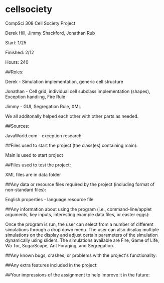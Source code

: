 # cellsociety

CompSci 308 Cell Society Project

Derek Hill, Jimmy Shackford, Jonathan Rub

Start: 1/25

Finished: 2/12

Hours: 240


##Roles:

Derek - Simulation implementation, generic cell structure

Jonathan - Cell grid, individual cell subclass implementation (shapes), Exception handling, Fire Rule

Jimmy - GUI, Segregation Rule, XML

We all additonally helped each other with other parts as needed.


##Sources:

JavaWorld.com - exception research


##Files used to start the project (the class(es) containing main):

Main is used to start project


##Files used to test the project:

XML files are in data folder


##Any data or resource files required by the project (including format of non-standard files):

English.properties - language resource file


##Any information about using the program (i.e., command-line/applet arguments, key inputs, interesting example data files, or easter eggs):

Once the program is run, the user can select from a number of different simulations through a drop down menu. The user can also display multiple simulations on the display and adjust certain parameters of the simulation dynamically using sliders. The simulations available are Fire, Game of Life, Wa Tor, SugarScape, Ant Foraging, and Segregation.


##Any known bugs, crashes, or problems with the project's functionality:


##Any extra features included in the project:


##Your impressions of the assignment to help improve it in the future:

